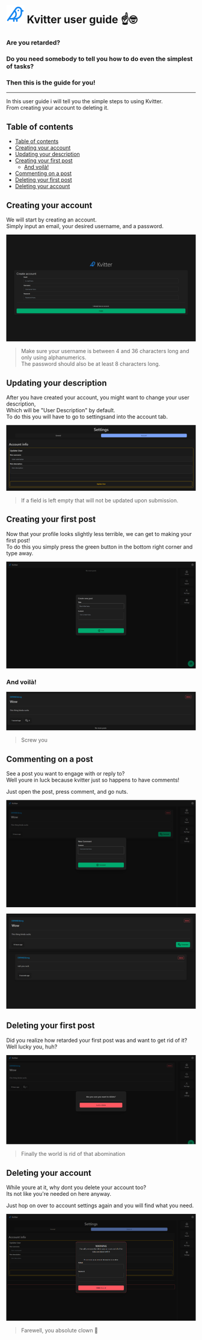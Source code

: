  ![Logo](./public/favicon.svg) Kvitter user guide ☝🤓
======

### Are you retarded?

### Do you need somebody to tell you how to do even the simplest of tasks?

### Then this is the guide for you!

---

In this user guide i will tell you the simple steps to using Kvitter.  
From creating your account to deleting it.

## Table of contents

- [Table of contents](#table-of-contents)
- [Creating your account](#creating-your-account)
- [Updating your description](#updating-your-description)
- [Creating your first post](#creating-your-first-post)
  - [And voilà!](#and-voilà)
- [Commenting on a post](#commenting-on-a-post)
- [Deleting your first post](#deleting-your-first-post)
- [Deleting your account](#deleting-your-account)




## Creating your account
We will start by creating an account.  
Simply input an email, your desired username, and a password.

![Account Creation](./images/GuideCreateAccount.png)
> Make sure your username is between 4 and 36 characters long and only using alphanumerics.  
> The password should also be at least 8 characters long.
## Updating your description
After you have created your account, you might want to change your user description,  
Which will be "User Description" by default.  
To do this you will  have to go to settingsand into the account tab.

![Account Editor](./images/GuideEditAccount.png)
> If a field is left empty that will not be updated upon submission.

## Creating your first post
Now that your profile looks slightly less terrible, we can get to making your first post!  
To do this you simply press the green button in the bottom right corner and type away.

![New Post](./images/GuideNewPost.png)

### And voilà!

![The Post (it sucks)](./images/GuidePost.png)
> Screw you
## Commenting on a post
See a post you want to engage with or reply to?  
Well youre in luck because kvitter just so happens to have comments!  
  
Just open the post, press comment, and go nuts.

![Comment Form](./images/GuideMakeComment.png)
  
![Comment](./images/GuideComment.png)
  

## Deleting your first post
Did you realize how retarded your first post was and want to get rid of it?  
Well lucky you, huh?  
  
![Deleting post](./images/GuideDeletePost.png)
> Finally the world is rid of that abomination

## Deleting your account
While youre at it, why dont you delete your account too?  
Its not like you're needed on here anyway.  
  
Just hop on over to account settings again and you will find what you need.
  
![Deleting your account](./images/GuideDeleteAccount.png)
> Farewell, you absolute clown 🤡